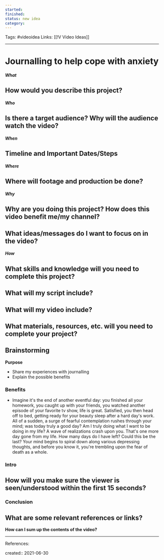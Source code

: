 ```yaml
---
started:
finished:
status: new idea
category:
---
```

Tags: #videoidea
Links: [[!V Video Ideas]]
___
# Journalling to help cope with anxiety
##### What
**How would you describe this project?**
- 

##### Who
**Is there a target audience? Why will the audience watch the video?**
- 

##### When
**Timeline and Important Dates/Steps**
- 

##### Where
**Where will footage and production be done?**
- 

##### Why
**Why are you doing this project? How does this video benefit me/my channel?**
- 

**What ideas/messages do I want to focus on in the video?**
- 

##### How
**What skills and knowledge will you need to complete this project?**
- 

**What will my script include?**
- 

**What will my video include?**
- 

**What materials, resources, etc. will you need to complete your project?**
- 

## Brainstorming
**Purpose**
- Share my experiences with journalling
- Explain the possible benefits
### Benefits
- Imagine it's the end of another eventful day: you finished all your homework, you caught up with your friends, you watched another episode of your favorite tv show, life is great. Satisfied, you then head off to bed, getting ready for your beauty sleep after a hard day's work. All of a sudden, a surge of fearful contemplation rushes through your mind; was today truly a good day? Am I truly doing what I want to be doing in my life? A wave of realizations crash upon you. That's one more day gone from my life. How many days do I have left? Could this be the last? Your mind begins to spiral down along various depressing thoughts, and before you know it, you're trembling upon the fear of death as a whole.
### Intro
**How will you make sure the viewer is seen/understood within the first 15 seconds?**
- 
### Conclusion
**What are some relevant references or links?**
- 

**How can I sum up the contents of the video?**
___
References:

created:: 2021-06-30
